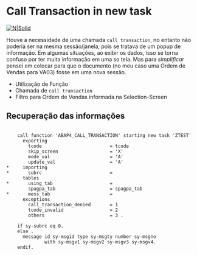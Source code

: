 # Call Transaction in new task

[![N|Solid](https://wiki.scn.sap.com/wiki/download/attachments/1710/ABAP%20Development.png?version=1&modificationDate=1446673897000&api=v2)](https://www.sap.com/brazil/developer.html)

Houve a necessidade de uma chamada `call transaction`, no entanto não poderia ser na mesma sessão/janela, pois se tratava de um popup de informação. Em algumas situações, ao exibir os dados, isso se torna confuso por ter muita informação em uma so tela. Mas para *simplificar* pensei em colocar para que o documento (no meu caso uma Ordem de Vendas para VA03) fosse em uma nova sessão.


  - Utilização de Função
  - Chamada de `call transaction`
  - Filtro para Ordem de Vendas informada na Selection-Screen
  
## Recuperação das informações 

```abap

    call function 'ABAP4_CALL_TRANSACTION' starting new task 'ZTEST'
      exporting
        tcode                         = tcode
        skip_screen                   = 'X'
        mode_val                      = 'A'
        update_val                    = 'A'
*     importing
*       subrc                         =
      tables
*       using_tab                     =
        spagpa_tab                    = spagpa_tab
*       mess_tab                      =
      exceptions
        call_transaction_denied       = 1
        tcode_invalid                 = 2
        others                        = 3 .

    if sy-subrc eq 0.
    else .
      message id sy-msgid type sy-msgty number sy-msgno
              with sy-msgv1 sy-msgv2 sy-msgv3 sy-msgv4.
    endif.
   
 ```
